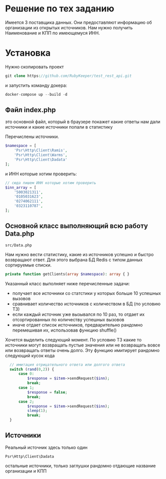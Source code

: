 # Решение по тех заданию

Имеется 3 поставщика данных. Они предоставляют информацию об организации из
открытых источников. Нам нужно получить Наименование и КПП по имеющемуся ИНН.

# Установка

Нужно скопировать проект 
```php
git clone https://github.com/RubyKeeper/test_rest_api.git
```
и запустить команду докера:
```php
docker-compose up --build -d
```


## Файл index.php

это основной файл, который в браузере покажет какие ответы нам дали источники и какие источники попали в статистику

Перечислены источники.

```php
$namespace = [
    'Psr\Http\Client\Ramis',
    'Psr\Http\Client\Warms',
    'Psr\Http\Client\Dadata'
];
```
и ИНН которые хотим проверить:
```php
// сюда пишем ИНН которые хотим проверить
$inn_array = [
    '5003021311',
    '0105031623',
    '0274062111',
    '0323110787',
];
```


## Основной класс выполняющий всю работу Data.php

`src/Data.php`

Нам нужно вести статистику, какие из источников успешно и быстро возвращают ответ. Для этого выбрана БД Redis с типом данных сортируемые списки.
```php
private function getClients(array $namespace): array { }
```
Указанный класс выполняет ниже перечисленные задачи:
- получает все источники со статстики у которых больше 10 успешных вызовов
- сравнивает количество источников с количеством в БД (по условию ТЗ)
- если каждый источник уже вызывался по 10 раз, то отдает их отсортированных по количеству успешных вызовов
- иначе отдает список источников, предварительно рандомно перемешивая их, использовав функцию shuffle()


Хочется выделить следующий момент. По условию ТЗ какие то источники могут возвращать пустые значения или не возвращать вовсе или возвращать ответы очень долго. Эту функцию имитирует рандомно следующий кусок кода
```php
  // имитация отрицательного ответа или долгого ответа
  switch (rand(0,2)) {
      case 0:
          $response = $item->sendRequest($inn);
          break;
      case 1;
          $response = false;
          break;
      case 2;
          $response = $item->sendRequest($inn);
          sleep(1);
          break;
  }
```

## Источники

Реальный источник здесь только один

`Psr\Http\Client\Dadata`

остальные источники, только заглушки рандомно отдающие название организации и КПП

